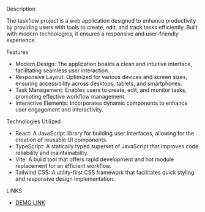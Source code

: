 Description

The taskflow project is a web application designed to enhance productivity by providing users with tools to create, edit, and track tasks efficiently. Built with modern technologies, it ensures a responsive and user-friendly experience.

Features

 - Modern Design: The application boasts a clean and intuitive interface, facilitating seamless user interaction.
 - Responsive Layout: Optimized for various devices and screen sizes, ensuring accessibility across desktops, tablets, and smartphones.
 - Task Management: Enables users to create, edit, and monitor tasks, promoting effective workflow management.
 - Interactive Elements: Incorporates dynamic components to enhance user engagement and interactivity.

Technologies Utilized

  - React: A JavaScript library for building user interfaces, allowing for the creation of reusable UI components.
  - TypeScript: A statically typed superset of JavaScript that improves code reliability and maintainability.
  - Vite: A build tool that offers rapid development and hot module replacement for an efficient workflow.
  - Tailwind CSS: A utility-first CSS framework that facilitates quick styling and responsive design implementation.

LINKS
  - [DEMO LINK](taskflow-olive.vercel.app)
